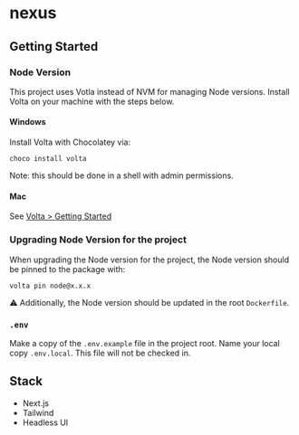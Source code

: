 # nexus

## Getting Started

### Node Version

This project uses Votla instead of NVM for managing Node versions. Install Volta on your machine with the steps below.

#### Windows

Install Volta with Chocolatey via:

```
choco install volta
```

Note: this should be done in a shell with admin permissions.

#### Mac

See [Volta > Getting Started](https://docs.volta.sh/guide/getting-started)

### Upgrading Node Version for the project

When upgrading the Node version for the project, the Node version should be pinned to the package with:

```
volta pin node@x.x.x
```

:warning: Additionally, the Node version should be updated in the root `Dockerfile`.

### `.env`

Make a copy of the `.env.example` file in the project root. Name your local copy `.env.local`. This file will not be checked in.

## Stack

- Next.js
- Tailwind
- Headless UI
